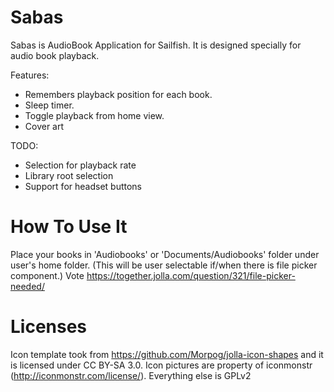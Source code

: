 Sabas
=====

Sabas is AudioBook Application for Sailfish.
It is designed specially for audio book playback.

Features:
- Remembers playback position for each book.
- Sleep timer.
- Toggle playback from home view.
- Cover art

TODO:
- Selection for playback rate
- Library root selection
- Support for headset buttons

How To Use It
=============

Place your books in 'Audiobooks' or 'Documents/Audiobooks' folder under user's home folder. (This will be user selectable 
if/when there is file picker component.) Vote https://together.jolla.com/question/321/file-picker-needed/

Licenses
========

Icon template took from https://github.com/Morpog/jolla-icon-shapes and it is licensed under CC BY-SA 3.0.
Icon pictures are property of iconmonstr (http://iconmonstr.com/license/).
Everything else is GPLv2
